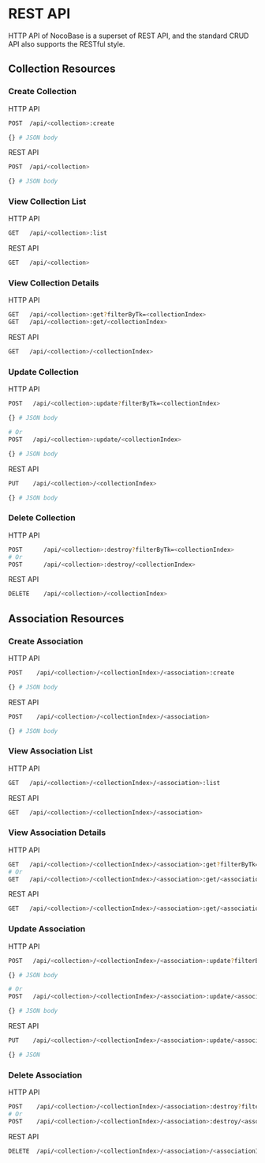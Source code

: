 # REST API

HTTP API of NocoBase is a superset of REST API, and the standard CRUD API also supports the RESTful style.

## Collection Resources

### Create Collection

HTTP API

```bash
POST  /api/<collection>:create

{} # JSON body
```

REST API

```bash
POST  /api/<collection>

{} # JSON body
```

### View Collection List

HTTP API

```bash
GET   /api/<collection>:list
```

REST API

```bash
GET   /api/<collection>
```

### View Collection Details

HTTP API

```bash
GET   /api/<collection>:get?filterByTk=<collectionIndex>
GET   /api/<collection>:get/<collectionIndex>
```

REST API

```bash
GET   /api/<collection>/<collectionIndex>
```

### Update Collection

HTTP API

```bash
POST   /api/<collection>:update?filterByTk=<collectionIndex>

{} # JSON body

# Or
POST   /api/<collection>:update/<collectionIndex>

{} # JSON body
```

REST API

```bash
PUT    /api/<collection>/<collectionIndex>

{} # JSON body
```

### Delete Collection

HTTP API

```bash
POST      /api/<collection>:destroy?filterByTk=<collectionIndex>
# Or
POST      /api/<collection>:destroy/<collectionIndex>
```

REST API

```bash
DELETE    /api/<collection>/<collectionIndex>
```

## Association Resources

### Create Association

HTTP API

```bash
POST    /api/<collection>/<collectionIndex>/<association>:create

{} # JSON body
```

REST API

```bash
POST    /api/<collection>/<collectionIndex>/<association>

{} # JSON body
```

### View Association List

HTTP API

```bash
GET   /api/<collection>/<collectionIndex>/<association>:list
```

REST API

```bash
GET   /api/<collection>/<collectionIndex>/<association>
```

### View Association Details

HTTP API

```bash
GET   /api/<collection>/<collectionIndex>/<association>:get?filterByTk=<associationIndex>
# Or
GET   /api/<collection>/<collectionIndex>/<association>:get/<associationIndex>
```

REST API

```bash
GET   /api/<collection>/<collectionIndex>/<association>:get/<associationIndex>
```

### Update Association

HTTP API

```bash
POST   /api/<collection>/<collectionIndex>/<association>:update?filterByTk=<associationIndex>

{} # JSON body

# Or
POST   /api/<collection>/<collectionIndex>/<association>:update/<associationIndex>

{} # JSON body
```

REST API

```bash
PUT    /api/<collection>/<collectionIndex>/<association>:update/<associationIndex>

{} # JSON 
```

### Delete Association

HTTP API

```bash
POST    /api/<collection>/<collectionIndex>/<association>:destroy?filterByTk=<associationIndex>
# Or
POST    /api/<collection>/<collectionIndex>/<association>:destroy/<associationIndex>
```

REST API

```bash
DELETE  /api/<collection>/<collectionIndex>/<association>/<associationIndex>
```
